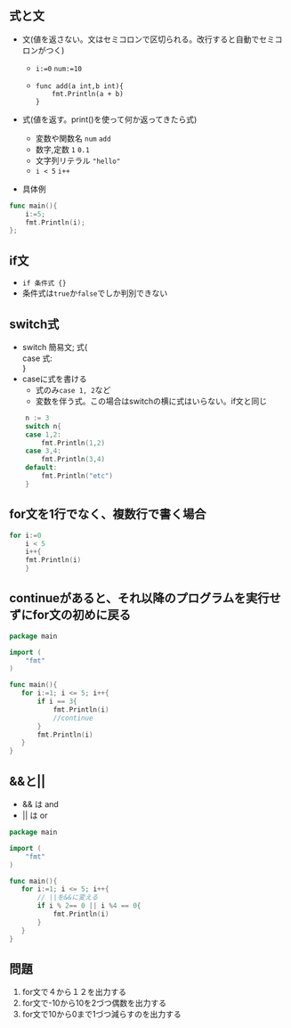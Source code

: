 ## 式と文
- 文(値を返さない。文はセミコロンで区切られる。改行すると自動でセミコロンがつく)
  - `i:=0` `num:=10` 
  - ```
    func add(a int,b int){
        fmt.Println(a + b)
    }
    ``` 
- 式(値を返す。print()を使って何か返ってきたら式)
  - 変数や関数名 `num`  `add`
  - 数字,定数 `1`  `0.1`
  - 文字列リテラル `"hello" `  
  - `i < 5` `i++`

- 具体例
```go
func main(){
	i:=5;
	fmt.Println(i);
};
```
## if文
- `if 条件式 {}`
- 条件式は`true`か`false`でしか判別できない

## switch式
- switch 簡易文; 式{  
  case 式:  
  }
- caseに式を書ける
  - 式のみ`case 1, 2`など
  - 変数を伴う式。この場合はswitchの横に式はいらない。if文と同じ 
```go
	n := 3
	switch n{
	case 1,2:
		fmt.Println(1,2)
	case 3,4:
		fmt.Println(3,4)
	default:
		fmt.Println("etc")
	}
```

## for文を1行でなく、複数行で書く場合
```go
for i:=0
    i < 5
    i++{
    fmt.Println(i)
    }
```

## continueがあると、それ以降のプログラムを実行せずにfor文の初めに戻る
```go
package main

import (
	"fmt"
)

func main(){
   for i:=1; i <= 5; i++{
	   if i == 3{
		   fmt.Println(i)
		   //continue
	   } 
	   fmt.Println(i)
   }
}
```
## &&と||
- && は and
- || は or

```go
package main

import (
	"fmt"
)

func main(){
   for i:=1; i <= 5; i++{
   	   // ||を&&に変える 
	   if i % 2== 0 || i %4 == 0{
		   fmt.Println(i)
	   } 
   }
}
```

## 問題
1. for文で４から１２を出力する
2. for文で-10から10を2づつ偶数を出力する
3. for文で10から0まで1づつ減らすのを出力する  
